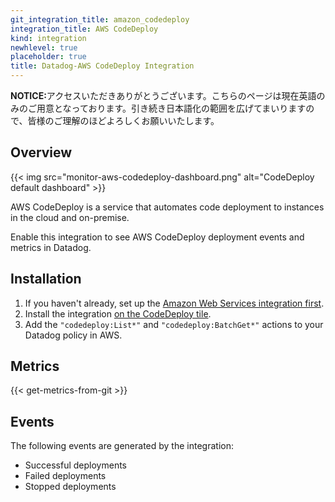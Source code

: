```yaml
---
git_integration_title: amazon_codedeploy
integration_title: AWS CodeDeploy
kind: integration
newhlevel: true
placeholder: true
title: Datadog-AWS CodeDeploy Integration
---
```


<div class='alert alert-info'><strong>NOTICE:</strong>アクセスいただきありがとうございます。こちらのページは現在英語のみのご用意となっております。引き続き日本語化の範囲を広げてまいりますので、皆様のご理解のほどよろしくお願いいたします。</div>


## Overview

{{< img src="monitor-aws-codedeploy-dashboard.png" alt="CodeDeploy default dashboard" >}}

AWS CodeDeploy is a service that automates code deployment to instances in the cloud and on-premise.

Enable this integration to see AWS CodeDeploy deployment events and metrics in Datadog.

## Installation

1. If you haven't already, set up the [Amazon Web Services integration first](/integrations/aws).
2. Install the integration [on the CodeDeploy tile](https://app.datadoghq.com/account/settings#integrations/amazon_codedeploy).
3. Add the `"codedeploy:List*"` and `"codedeploy:BatchGet*"` actions to your Datadog policy in AWS.

## Metrics

{{< get-metrics-from-git >}}

## Events

The following events are generated by the integration:

* Successful deployments
* Failed deployments
* Stopped deployments
